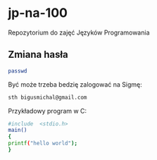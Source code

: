 jp-na-100
=========

Repozytorium do zajęć Języków Programowania 

## Zmiana hasła

```sh
passwd
```

Być może trzeba bedzię zalogować na Sigmę:

```sh
sth bigusmichal@gmail.com
```

Przykładowy program w C:

```sh
#include  <stdio.h>
main()
{
printf("hello world");
}
```
